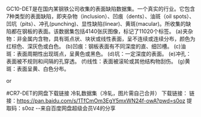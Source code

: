 GC10-DET是在国内某钢铁公司收集的表面缺陷数据集。一个真实的行业。它包含7种类型的表面缺陷，即夹杂物（inclusion）、凹痕（dents）、油斑（oil spots）、凹坑（pits）、冲孔(punching)、显性缺陷(linear)、黄斑(macular)。所收集的缺陷都在钢板的表面。该数据集包括4140张灰图像，标记了11020个标签。
(a)夹杂物：非金属内含物，具有斑点状、块状或线性表面，呈不连续或连续分布，颜色为红棕色、深灰色或白色。
(b)凹痕：钢板表面有不同深度的直、细凹槽。
(c)油斑：表面周期性出现斑点，呈黄色或黑色。
(d)坑：一定深度的表面。
(e)冲孔：表面被不规则和间隔的孔穿透。
(f)线性：表面被滚轮或其他结构物刮伤。
(g)黄斑：表面呈黄、白色分布。

or

#CR7-DET的网盘下载链接
冷轧数据集（冷轧，图片需自己合并）
下载链接：
链接：https://pan.baidu.com/s/1TfCmOm3EgY5mxWN24f-owA?pwd=s0oz 
提取码：s0oz 
--来自百度网盘超级会员V4的分享
